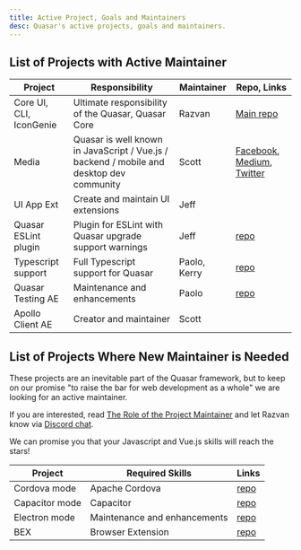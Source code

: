 ```yaml
---
title: Active Project, Goals and Maintainers
desc: Quasar's active projects, goals and maintainers.
---
```


## List of Projects with Active Maintainer

| Project | Responsibility | Maintainer | Repo, Links |
| --- | --- | --- | --- |
| Core UI, CLI, IconGenie | Ultimate responsibility of the Quasar, Quasar Core | Razvan | [Main repo](https://github.com/quasarframework/quasar) |
| Media | Quasar is well known in JavaScript / Vue.js / backend / mobile and desktop dev community | Scott | [Facebook](https://www.facebook.com/QuasarFramework), [Medium](https://medium.com/quasar-framework), [Twitter](https://twitter.com/quasarframework) |
| UI App Ext | Create and maintain UI extensions | Jeff | |
| Quasar ESLint plugin | Plugin for ESLint with Quasar upgrade support warnings  | Jeff | [repo](https://github.com/quasarframework/eslint-plugin-quasar)|
| Typescript support | Full Typescript support for Quasar | Paolo, Kerry | [repo](https://github.com/quasarframework/app-extension-typescript) |
| Quasar Testing AE | Maintenance and enhancements | Paolo | [repo](https://github.com/quasarframework/quasar-testing) |
| Apollo Client AE | Creator and maintainer | Scott | |

## List of Projects Where New Maintainer is Needed
These projects are an inevitable part of the Quasar framework, but to keep on our promise "to raise the bar for web development as a whole" we are looking for an active maintainer.

If you are interested, read [The Role of the Project Maintainer](/contribution-guide/project-maintainer) and let Razvan know via [Discord chat](https://chat.quasar.dev/).

We can promise you that your Javascript and Vue.js skills will reach the stars!

| Project | Required Skills | Links |
| --- | --- | --- |
| Cordova mode | Apache Cordova | [repo](https://github.com/quasarframework/quasar/tree/dev/app) |
| Capacitor mode | Capacitor | [repo](https://github.com/quasarframework/quasar/tree/dev/app) |
| Electron mode | Maintenance and enhancements | [repo](https://github.com/quasarframework/quasar/tree/dev/app) |
| BEX | Browser Extension | [repo](https://github.com/quasarframework/quasar/tree/dev/app)|
